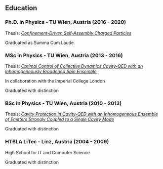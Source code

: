 ## Education

### Ph.D. in Physics - TU Wien, Austria (2016 - 2020)
Thesis:  <a class="" target='blank' href="https://repositum.tuwien.at/handle/20.500.12708/16374">*Confinement-Driven Self-Assembly Charged Particles*</a>

Graduated as Summa Cum Laude

### MSc in Physics - TU Wien, Austria (2013 - 2016)
Thesis: <a class="" target='blank' href="https://repositum.tuwien.at/handle/20.500.12708/6605">*Optimal Control of Collective Dynamics Cavity-QED with an Inhomogeneously Broadened Spin Ensemble*</a>

In collaboration with the Imperial College London

Graduated with distinction

### BSc in Physics - TU Wien, Austria (2010 - 2013)
Thesis: <a class="" target='blank' href="http://smt.tuwien.ac.at/extra/people/hartl/hartl_bachelor.pdf">*Cavity Protection in Cavity-QED with an Inhomogeneous Ensemble of Emitters Strongly Coupled to a Single Cavity Mode*</a>

Graduated with distinction

### HTBLA LiTec - Linz, Austria (2004 - 2009)
High School for IT and Computer Science

Graduated with distinction
